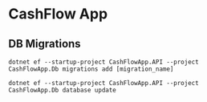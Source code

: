 <h1>CashFlow App</h1>

<h2>DB Migrations</h2>

<code>dotnet ef --startup-project CashFlowApp.API --project CashFlowApp.Db migrations add [migration_name]</code>

<code>dotnet ef --startup-project CashFlowApp.API --project CashFlowApp.Db database update</code>